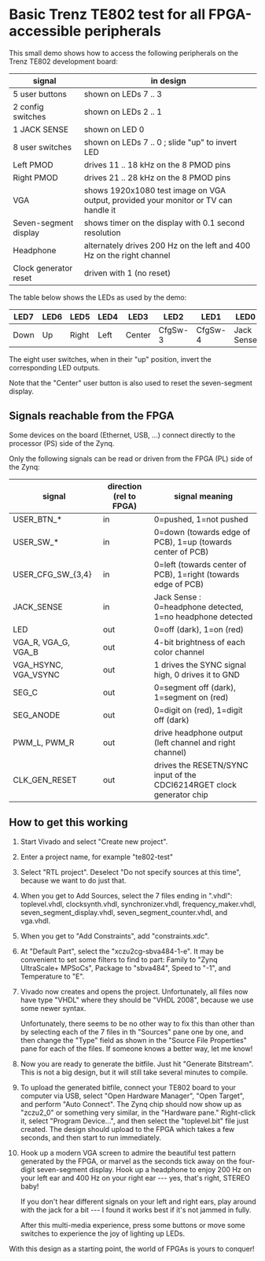 
Basic Trenz TE802 test for all FPGA-accessible peripherals
==========================================================

This small demo shows how to access the following peripherals on the Trenz TE802 development board:

signal                            | in design
--------------------------------- | -----------------------------------------------------------------------------------
5 user buttons                    | shown on LEDs 7 .. 3
2 config switches                 | shown on LEDs 2 .. 1
1 JACK SENSE                      | shown on LED 0
8 user switches                   | shown on LEDs 7 .. 0 ; slide "up" to invert LED
Left PMOD                         | drives 11 .. 18 kHz on the 8 PMOD pins
Right PMOD                        | drives 21 .. 28 kHz on the 8 PMOD pins
VGA                               | shows 1920x1080 test image on VGA output, provided your monitor or TV can handle it
Seven-segment display             | shows timer on the display with 0.1 second resolution
Headphone                         | alternately drives 200 Hz on the left and 400 Hz on the right channel
Clock generator reset             | driven with 1 (no reset)

The table below shows the LEDs as used by the demo:

LED7 | LED6 | LED5  | LED4 | LED3   | LED2    | LED1    | LED0
---- | ---- | ----- | ---- | ------ | ------- | ------- | ----------
Down | Up   | Right | Left | Center | CfgSw-3 | CfgSw-4 | Jack Sense

The eight user switches, when in their "up" position, invert the corresponding LED outputs.

Note that the "Center" user button is also used to reset the seven-segment display.

Signals reachable from the FPGA
-------------------------------

Some devices on the board (Ethernet, USB, ...) connect directly to the processor (PS) side of the Zynq.

Only the following signals can be read or driven from the FPGA (PL) side of the Zynq:

signal               | direction (rel to FPGA) | signal meaning
-------------------- | ----------------------- | ---------------------------------------------------------------------
USER_BTN_*           |            in           | 0=pushed, 1=not pushed
USER_SW_*            |            in           | 0=down (towards edge of PCB), 1=up (towards center of PCB)
USER_CFG_SW_{3,4}    |            in           | 0=left (towards center of PCB), 1=right (towards edge of PCB)
JACK_SENSE           |            in           | Jack Sense : 0=headphone detected, 1=no headphone detected
LED                  |            out          | 0=off (dark), 1=on (red)
VGA_R, VGA_G, VGA_B  |            out          | 4-bit brightness of each color channel
VGA_HSYNC, VGA_VSYNC |            out          | 1 drives the SYNC signal high, 0 drives it to GND
SEG_C                |            out          | 0=segment off (dark), 1=segment on (red)
SEG_ANODE            |            out          | 0=digit on (red), 1=digit off (dark)
PWM_L, PWM_R         |            out          | drive headphone output (left channel and right channel)
CLK_GEN_RESET        |            out          | drives the RESETN/SYNC input of the CDCI6214RGET clock generator chip

How to get this working
-----------------------

1. Start Vivado and select "Create new project".

2. Enter a project name, for example "te802-test"

3. Select "RTL project". Deselect "Do not specify sources at this time", because we want to do just that.

4. When you get to Add Sources, select the 7 files ending in ".vhdl": toplevel.vhdl, clocksynth.vhdl,
   synchronizer.vhdl, frequency_maker.vhdl, seven_segment_display.vhdl, seven_segment_counter.vhdl, and vga.vhdl.

5. When you get to "Add Constraints", add "constraints.xdc".

6. At "Default Part", select the "xczu2cg-sbva484-1-e". It may be convenient to set some filters to find to part:
   Family to "Zynq UltraScale+ MPSoCs", Package to "sbva484", Speed to "-1", and Temperature to "E".

7. Vivado now creates and opens the project. Unfortunately, all files now have type "VHDL" where they should be
   "VHDL 2008", because we use some newer syntax.

   Unfortunately, there seems to be no other way to fix this than other than by selecting each of the 7 files in th
   "Sources" pane one by one, and then change the "Type" field as shown in the "Source File Properties" pane for each
   of the files. If someone knows a better way, let me know!

8. Now you are ready to generate the bitfile. Just hit "Generate Bitstream". This is not a big design, but it will
   still take several minutes to compile.

9. To upload the generated bitfile, connect your TE802 board to your computer via USB, select "Open Hardware Manager",
   "Open Target", and perform "Auto Connect". The Zynq chip should now show up as "zczu2_0" or something very similar,
   in the "Hardware pane." Right-click it, select "Program Device...", and then select the "toplevel.bit" file just
   created. The design should upload to the FPGA which takes a few seconds, and then start to run immediately.

10. Hook up a modern VGA screen to admire the beautiful test pattern generated by the FPGA, or marvel as the seconds
    tick away on the four-digit seven-segment display. Hook up a headphone to enjoy 200 Hz on your left ear and
    400 Hz on your right ear --- yes, that's right, STEREO baby!

    If you don't hear different signals on your left and right ears, play around with the jack for a bit ---
    I found it works best if it's not jammed in fully.

    After this multi-media experience, press some buttons or move some switches to experience the joy of lighting up LEDs.

With this design as a starting point, the world of FPGAs is yours to conquer!
